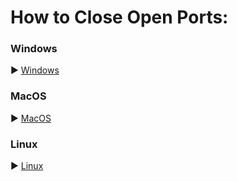 <h1>How to Close Open Ports:</h1>

<h3>Windows</h3>

▶️ <a href="https://winbuzzer.com/2021/03/31/how-to-open-or-close-a-port-in-windows-10-firewall-xcxwbt/" target="_blank">Windows</a>


<h3>MacOS</h3>

▶️ <a href="https://stackoverflow.com/questions/12397175/how-do-i-close-an-open-port-from-the-terminal-on-the-mac">MacOS</a>

<h3>Linux</h3>

▶️ <a href="https://askubuntu.com/questions/410218/how-to-close-an-open-port-in-ubuntu">Linux</a>
